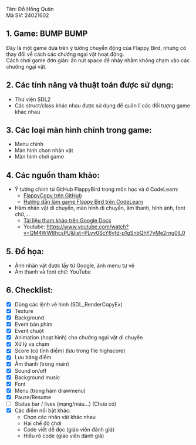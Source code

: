 Tên: Đỗ Hồng Quân  
Mã SV: 24021602  

## 1. Game: BUMP BUMP  
Đây là một game dựa trên ý tưởng chuyển động của Flappy Bird, nhưng có thay đổi về cách các chướng ngại vật hoạt động.  
Cách chơi game đơn giản: ấn nút space để nhảy nhằm không chạm vào các chướng ngại vật.  

## 2. Các tính năng và thuật toán được sử dụng:  
- Thư viện SDL2  
- Các struct/class khác nhau được sử dụng để quản lí các đối tượng game khác nhau  

## 3. Các loại màn hình chính trong game:  
- Menu chính  
- Màn hình chọn nhân vật  
- Màn hình chơi game  

## 4. Các nguồn tham khảo:  
- Ý tưởng chính từ GitHub FlappyBird trong môn học và ở CodeLearn:  
  - [FlappyCopy trên GitHub](https://github.com/chauttm/flappyCopy/blob/main/level.cpp)  
  - [Hướng dẫn làm game Flappy Bird trên CodeLearn](https://codelearn.io/sharing/lam-game-flappy-bird-voi-pygame)  
- Hàm nhân vật di chuyển, màn hình di chuyển, âm thanh, hình ảnh, font chữ,...  
  - [Tài liệu tham khảo trên Google Docs](https://docs.google.com/document/d/1FZ3jTqHxtyZznNWiJmmve0zYu_aSIuQLP2OScmdehQ/edit?tab=t.0#heading=h.g69r5ua9lzeh)  
  - Youtube: https://www.youtube.com/watch?v=QM4WW8hcsPU&list=PLvv0ScY6vfd-p1gSnbQhY7vMe2rng0IL0
## 5. Đồ họa:  
- Ảnh nhân vật được lấy từ Google, ảnh menu tự vẽ  
- Âm thanh và font chữ: YouTube  

## 6. Checklist:  
- [x] Dùng các lệnh vẽ hình (SDL_RenderCopyEx)  
- [x] Texture  
- [x] Background  
- [x] Event bàn phím  
- [x] Event chuột  
- [x] Animation (hoạt hình) cho chướng ngại vật di chuyển  
- [x] Xử lý va chạm  
- [x] Score (có tính điểm) (lưu trong file highscore)  
- [x] Lưu bảng điểm  
- [x] Âm thanh (trong main)  
- [x] Sound on/off  
- [x] Background music  
- [x] Font  
- [x] Menu (trong hàm drawmenu)  
- [x] Pause/Resume  
- [ ] Status bar / lives (mạng/máu...) (Chưa có)  
- [x] Các điểm nổi bật khác:  
  - Chọn các nhân vật khác nhau  
  - Hai chế độ chơi  
  - Code viết dễ đọc (giáo viên đánh giá)  
  - Hiểu rõ code (giáo viên đánh giá)  
